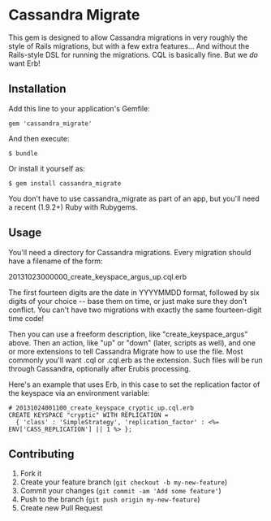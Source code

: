 # Cassandra Migrate

This gem is designed to allow Cassandra migrations in very roughly the
style of Rails migrations, but with a few extra features...  And
without the Rails-style DSL for running the migrations.  CQL is
basically fine.  But we *do* want Erb!

## Installation

Add this line to your application's Gemfile:

    gem 'cassandra_migrate'

And then execute:

    $ bundle

Or install it yourself as:

    $ gem install cassandra_migrate

You don't have to use cassandra_migrate as part of an app, but you'll
need a recent (1.9.2+) Ruby with Rubygems.

## Usage

You'll need a directory for Cassandra migrations.  Every migration
should have a filename of the form:

20131023000000_create_keyspace_argus_up.cql.erb

The first fourteen digits are the date in YYYYMMDD format, followed
by six digits of your choice -- base them on time, or just make sure
they don't conflict.  You can't have two migrations with exactly the
same fourteen-digit time code!

Then you can use a freeform description, like "create_keyspace_argus"
above.  Then an action, like "up" or "down" (later, scripts as well),
and one or more extensions to tell Cassandra Migrate how to use the
file.  Most commonly you'll want .cql or .cql.erb as the extension.
Such files will be run through Cassandra, optionally after Erubis
processing.

Here's an example that uses Erb, in this case to set the replication
factor of the keyspace via an environment variable:

~~~
# 20131024001100_create_keyspace_cryptic_up.cql.erb
CREATE KEYSPACE "cryptic" WITH REPLICATION =
  { 'class' : 'SimpleStrategy', 'replication_factor' : <%= ENV['CASS_REPLICATION'] || 1 %> };
~~~

## Contributing

1. Fork it
2. Create your feature branch (`git checkout -b my-new-feature`)
3. Commit your changes (`git commit -am 'Add some feature'`)
4. Push to the branch (`git push origin my-new-feature`)
5. Create new Pull Request

